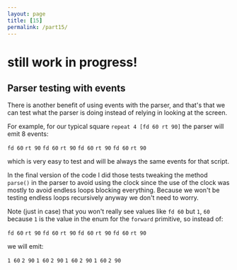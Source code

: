 ```yaml
---
layout: page
title: [15]
permalink: /part15/
---
```


# still work in progress!

## Parser testing with events

There is another benefit of using events with the parser, and that's that we can test what the parser is doing instead of relying in looking at the screen.

For example, for our typical square `repeat 4 [fd 60 rt 90]` the parser will emit 8 events:

`fd 60` `rt 90` `fd 60` `rt 90` `fd 60` `rt 90` `fd 60` `rt 90`

which is very easy to test and will be always the same events for that script.

In the final version of the code I did those tests tweaking the method `parse()` in the parser to avoid using the clock since the use of the clock was mostly to avoid endless loops blocking everything. Because we won't be testing endless loops recursively anyway we don't need to worry.

Note (just in case) that you won't really see values like `fd 60` but `1`, `60` because `1` is the value in the enum for the `forward` primitive, so instead of:

`fd 60` `rt 90` `fd 60` `rt 90` `fd 60` `rt 90` `fd 60` `rt 90`

we will emit:

`1 60` `2 90` `1 60` `2 90` `1 60` `2 90` `1 60` `2 90`



